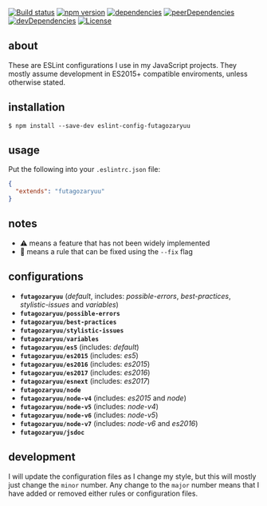 [![Build status](https://api.travis-ci.org/futagoza/eslint-config-futagozaryuu.svg?branch=master)](https://travis-ci.org/futagoza/eslint-config-futagozaryuu)
[![npm version](https://img.shields.io/npm/v/eslint-config-futagozaryuu.svg)](https://www.npmjs.com/package/eslint-config-futagozaryuu)
[![dependencies](https://img.shields.io/david/futagoza/eslint-config-futagozaryuu.svg)](https://david-dm.org/futagoza/eslint-config-futagozaryuu)
[![peerDependencies](https://img.shields.io/david/peer/futagoza/eslint-config-futagozaryuu.svg)](https://david-dm.org/futagoza/eslint-config-futagozaryuu#info=peerDependencies)
[![devDependencies](https://img.shields.io/david/dev/futagoza/eslint-config-futagozaryuu.svg)](https://david-dm.org/futagoza/eslint-config-futagozaryuu#info=devDependencies)
[![License](https://img.shields.io/badge/license-mit-blue.svg)](https://opensource.org/licenses/MIT)

## about

These are ESLint configurations I use in my JavaScript projects. They mostly assume development in ES2015+ compatible enviroments, unless otherwise stated.

## installation

```console
$ npm install --save-dev eslint-config-futagozaryuu
```

## usage

Put the following into your `.eslintrc.json` file:

```json
{
  "extends": "futagozaryuu"
}
```

## notes

- ⚠️ means a feature that has not been widely implemented
- 📝 means a rule that can be fixed using the `--fix` flag

## configurations

- __`futagozaryuu`__ (_default_, includes: _possible-errors_, _best-practices_, _stylistic-issues_ and _variables_)
- __`futagozaryuu/possible-errors`__
- __`futagozaryuu/best-practices`__
- __`futagozaryuu/stylistic-issues`__
- __`futagozaryuu/variables`__
- __`futagozaryuu/es5`__ (includes: _default_)
- __`futagozaryuu/es2015`__ (includes: _es5_)
- __`futagozaryuu/es2016`__ (includes: _es2015_)
- __`futagozaryuu/es2017`__ (includes: _es2016_)
- __`futagozaryuu/esnext`__ (includes: _es2017_)
- __`futagozaryuu/node`__
- __`futagozaryuu/node-v4`__ (includes: _es2015_ and _node_)
- __`futagozaryuu/node-v5`__ (includes: _node-v4_)
- __`futagozaryuu/node-v6`__ (includes: _node-v5_)
- __`futagozaryuu/node-v7`__ (includes: _node-v6_ and _es2016_)
- __`futagozaryuu/jsdoc`__

## development

I will update the configuration files as I change my style, but this will mostly just change the `minor` number.
Any change to the `major` number means that I have added or removed either rules or configuration files.
